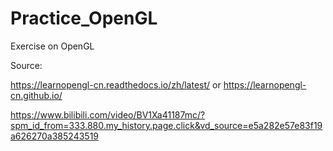 # Practice_OpenGL
Exercise on OpenGL

Source:

https://learnopengl-cn.readthedocs.io/zh/latest/
or
https://learnopengl-cn.github.io/

https://www.bilibili.com/video/BV1Xa41187mc/?spm_id_from=333.880.my_history.page.click&vd_source=e5a282e57e83f19a626270a385243519